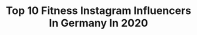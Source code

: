 ---
title: Top 10 Fitness Instagram Influencers In Germany In 2020
description: >-
  Find top fitness Instagram influencers in Germany in 2020. Most popular hashtags: #fitness #fashion #hamburg #blogger.
platform: Instagram
profiles:
  - username: "ma_delina_"
    fullname: >-
      Fitness | Fashion | Model
    location: "Germany"
    followers: 5526
    engagement: 2037
    commentsToLikes: 0.084127
    avatar: "https://scontent-lhr8-1.cdninstagram.com/v/t51.2885-19/s320x320/81171245_2818893351483257_6736554640684351488_n.jpg?_nc_ht=scontent-lhr8-1.cdninstagram.com&_nc_ohc=nrdOggbDRKUAX94IBLD&oh=2d64e5e79cacc5a14b418c6f55b5a491&oe=5EBAD7B3"
    verified: false
    hashtags: "#ganznormalesplanschen, #cheerleading, #handmade, #angels"
  - username: "burakdinc__"
    fullname: >-
      BURAK DINC 🧿
    location: "Germany"
    followers: 11131
    engagement: 1386
    commentsToLikes: 0.106384
    avatar: "https://scontent-ams4-1.cdninstagram.com/v/t51.2885-19/s320x320/74415051_2408508016145808_2013013131109859328_n.jpg?_nc_ht=scontent-ams4-1.cdninstagram.com&_nc_ohc=Lo_RlnsyRXkAX9Ue1iE&oh=4d22ba3c599398341aebf484b4c69204&oe=5EBBCA6E"
    verified: false
    hashtags: "#schwanger, #stayhome, #hamburg, #frankfurt"
  - username: "marie_kroon"
    fullname: >-
      fitness | food | fashion✨
    location: "Germany"
    followers: 4091
    engagement: 3201
    commentsToLikes: 0.206087
    avatar: "https://scontent-ssn1-1.cdninstagram.com/v/t51.2885-19/s320x320/87783077_128859141892996_124401928137342976_n.jpg?_nc_ht=scontent-ssn1-1.cdninstagram.com&_nc_ohc=vE1LzKyZ1egAX-nHkTT&oh=cbece72465f642faddba5d8d13da8dc4&oe=5EA069E1"
    verified: false
    hashtags: "#blogger, #fitnessgirl, #carmushkapresets, #fashionblogger"
  - username: "jonaskozi"
    fullname: >-
      jonas | papablogger
    location: "Germany"
    followers: 5579
    engagement: 1618
    commentsToLikes: 0.080200
    avatar: "https://scontent-lhr8-1.cdninstagram.com/v/t51.2885-19/s320x320/90247836_315386086087986_5193588739107979264_n.jpg?_nc_ht=scontent-lhr8-1.cdninstagram.com&_nc_ohc=zgNcfoVI8XAAX-QXMTk&oh=a4f3536802238762761e5d50476f75b7&oe=5EBAF07F"
    verified: false
    hashtags: "#samstagabend, #diebestenstoffwindelnde, #daddy, #4monate"
  - username: "das_jannik"
    fullname: >-
      ⇝  J Λ N N I Κ ® ⇜
    location: "Germany"
    followers: 51554
    engagement: 651
    commentsToLikes: 0.067211
    avatar: "https://scontent-amt2-1.cdninstagram.com/v/t51.2885-19/s320x320/57378694_655318111582080_3644001471134957568_n.jpg?_nc_ht=scontent-amt2-1.cdninstagram.com&_nc_ohc=QuxBdz2kVLEAX9U6ESA&oh=76b3123bfd252f71831e462611aba3f2&oe=5EB843C6"
    verified: false
    hashtags: "#parfume, #throwback, #greenshirt, #kangaroo"
  - username: "rafirachek"
    fullname: >-
      RAFI RACHEK 🌴
    location: "Germany"
    followers: 60090
    engagement: 1362
    commentsToLikes: 0.044961
    avatar: "https://scontent-amt2-1.cdninstagram.com/v/t51.2885-19/s320x320/70081264_484271695486969_3812046872659361792_n.jpg?_nc_ht=scontent-amt2-1.cdninstagram.com&_nc_ohc=wXNv-aq3D6oAX-bgf4U&oh=324bd83ffc2c29aeedd64ab6179d760a&oe=5EB8DF4E"
    verified: true
    hashtags: "#photography, #greece, #bachelor, #nohashtagneeded"
  - username: "carlatinkerbelli"
    fullname: >-
      𝕗𝕚𝕥𝕟𝕖𝕤𝕤, 𝕗𝕠𝕠𝕕 𝕒𝕟𝕕 𝕗𝕒𝕤𝕙𝕚𝕠𝕟
    location: "Germany"
    followers: 9300
    engagement: 1229
    commentsToLikes: 0.336867
    avatar: "https://scontent-nrt1-1.cdninstagram.com/v/t51.2885-19/s320x320/87236752_191572682184106_8270418432818675712_n.jpg?_nc_ht=scontent-nrt1-1.cdninstagram.com&_nc_ohc=vuUZFJQ6zsUAX94Ci4I&oh=0f585e9c218906fb8de0993761e773ed&oe=5EA7F068"
    verified: false
    hashtags: "#blonde, #anajohnsonpreset, #prettylittletrip, #fashion"
  - username: "salomehaymanot"
    fullname: >-
      ሶሎሜ
    location: "Germany"
    followers: 8020
    engagement: 1612
    commentsToLikes: 0.059597
    avatar: "https://scontent-ams4-1.cdninstagram.com/v/t51.2885-19/s320x320/90868861_213796143267005_8949300299567202304_n.jpg?_nc_ht=scontent-ams4-1.cdninstagram.com&_nc_ohc=s2XszI8mvs4AX8aIUjG&oh=f0fc4d6c179c5deb46aac0105767a129&oe=5EB87937"
    verified: false
    hashtags: "#giveaway, #fashioninspo, #melaninmagic, #ethiophia"
  - username: "julia__fitness"
    fullname: >-
      Fitness | Fashion | Travel
    location: "Germany"
    followers: 8317
    engagement: 1274
    commentsToLikes: 0.107927
    avatar: "https://scontent-amt2-1.cdninstagram.com/v/t51.2885-19/s320x320/81774740_174283243840022_8342868565392621568_n.jpg?_nc_ht=scontent-amt2-1.cdninstagram.com&_nc_ohc=mchXj49LuZAAX8BFmTF&oh=7f99c411564cb7f7e430e2491d4cb3af&oe=5E9D6C96"
    verified: false
    hashtags: "#vacationmode, #travelbloggerlife, #lifestylephotography, #fitnessmotivationdaily"
  - username: "maxgretschmann"
    fullname: >-
      Maximilian Josef Gretschmann
    location: "Germany"
    followers: 22338
    engagement: 778
    commentsToLikes: 0.065420
    avatar: "https://instagram.fkul16-1.fna.fbcdn.net/v/t51.2885-19/s320x320/59144945_838531609860724_4466701932697747456_n.jpg?_nc_ht=instagram.fkul16-1.fna.fbcdn.net&_nc_ohc=aiIbHbxVAMAAX8UGb-u&oh=38a860ac8b4fd2960ff51528da56aecb&oe=5EA3271F"
    verified: false
    hashtags: "#handcycling, #wheelietime, #beerlover, #stayhomechallenge"
---